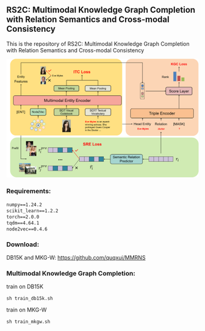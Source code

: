 ## RS2C: Multimodal Knowledge Graph Completion with Relation Semantics and Cross-modal Consistency

This is the repository of RS2C: Multimodal Knowledge Graph Completion with Relation Semantics and Cross-modal Consistency

![image](ERS.png)

### Requirements:
```shell
numpy==1.24.2
scikit_learn==1.2.2
torch==2.0.0
tqdm==4.64.1
node2vec==0.4.6 
```

### Download:
DB15K and MKG-W: https://github.com/quqxui/MMRNS

### Multimodal Knowledge Graph Completion:
train on DB15K
```shell
sh train_db15k.sh 
```
train on MKG-W
```shell
sh train_mkgw.sh 
```
